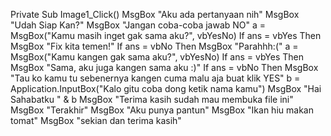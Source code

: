 Private Sub Image1_Click()
            MsgBox "Aku ada pertanyaan nih"
            MsgBox "Udah Siap Kan?"
            MsgBox "Jangan coba-coba jawab NO"
a = MsgBox("Kamu masih inget gak sama aku?", vbYesNo)
            If ans = vbYes Then MsgBox "Fix kita temen!"
            If ans = vbNo Then MsgBox "Parahhh:("
a = MsgBox("Kamu kangen gak sama aku?", vbYesNo)
            If ans = vbYes Then MsgBox "Sama, aku juga kangen sama aku :)"
            If ans = vbNo Then MsgBox "Tau ko kamu tu sebenernya kangen cuma malu aja buat klik YES"
b = Application.InputBox("Kalo gitu coba dong ketik nama kamu")
             MsgBox "Hai Sahabatku " & b
             MsgBox "Terima kasih sudah mau membuka file ini"
             MsgBox "Terakhir"
             MsgBox "Aku punya pantun"
             MsgBox "Ikan hiu makan tomat"
             MsgBox "sekian dan terima kasih"
